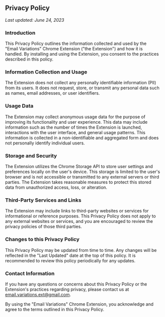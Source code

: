 Privacy Policy  
----------------

*Last updated: June 24, 2023*

### Introduction  
This Privacy Policy outlines the information collected and used by the "Email Variations" Chrome Extension ("the Extension") and how it is handled. By installing and using the Extension, you consent to the practices described in this policy.

### Information Collection and Usage
The Extension does not collect any personally identifiable information (PII) from its users. It does not request, store, or transmit any personal data such as names, email addresses, or user identifiers.

### Usage Data
The Extension may collect anonymous usage data for the purpose of improving its functionality and user experience. This data may include information such as the number of times the Extension is launched, interactions with the user interface, and general usage patterns. This information is collected in a non-identifiable and aggregated form and does not personally identify individual users.

### Storage and Security
The Extension utilizes the Chrome Storage API to store user settings and preferences locally on the user's device. This storage is limited to the user's browser and is not accessible or transmitted to any external servers or third parties. The Extension takes reasonable measures to protect this stored data from unauthorized access, loss, or alteration.

### Third-Party Services and Links
The Extension may include links to third-party websites or services for informational or reference purposes. This Privacy Policy does not apply to any external websites or services, and you are encouraged to review the privacy policies of those third parties.

### Changes to this Privacy Policy
This Privacy Policy may be updated from time to time. Any changes will be reflected in the "Last Updated" date at the top of this policy. It is recommended to review this policy periodically for any updates.

### Contact Information
If you have any questions or concerns about this Privacy Policy or the Extension's practices regarding privacy, please contact us at email.variations.ext@gmail.com.

By using the "Email Variations" Chrome Extension, you acknowledge and agree to the terms outlined in this Privacy Policy.
